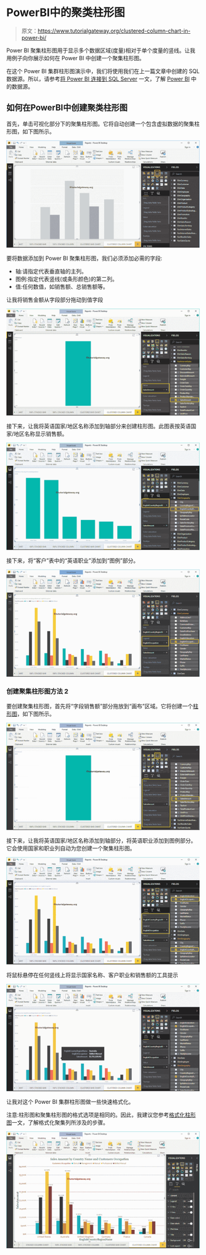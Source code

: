 # PowerBI中的聚类柱形图

> 原文：<https://www.tutorialgateway.org/clustered-column-chart-in-power-bi/>

Power BI 聚集柱形图用于显示多个数据区域(度量)相对于单个度量的竖线。让我用例子向你展示如何在 Power BI 中创建一个聚集柱形图。

在这个 Power BI 集群柱形图演示中，我们将使用我们在上一篇文章中创建的 SQL 数据源。所以，请参考[将 Power BI 连接到 SQL Server](https://www.tutorialgateway.org/connect-power-bi-to-sql-server/) 一文，了解 [Power BI](https://www.tutorialgateway.org/power-bi-tutorial/) 中的数据源。

## 如何在PowerBI中创建聚类柱形图

首先，单击可视化部分下的聚集柱形图。它将自动创建一个包含虚拟数据的聚集柱形图，如下图所示。

![Clustered Column Chart in Power BI 1](img/69f1c5a6d7255130cb4b1bb008a9e43f.png)

要将数据添加到 Power BI 聚集柱形图，我们必须添加必需的字段:

*   轴:请指定代表垂直轴的主列。
*   图例:指定代表竖线(或条形颜色)的第二列。
*   值:任何数值，如销售额、总销售额等。

让我将销售金额从字段部分拖动到值字段

![Clustered Column Chart in Power BI 2](img/b3d7279022c65a2f369ec5af14f1375e.png)

接下来，让我将英语国家/地区名称添加到轴部分来创建柱形图。此图表按英语国家/地区名称显示销售额。

![Clustered Column Chart in Power BI 3](img/7f7ef3abdf09cf25c338a8809ef526ee.png)

接下来，将“客户”表中的“英语职业”添加到“图例”部分。

![Clustered Column Chart in Power BI 4](img/c0f42b2ac8e421dc50042804e6c0b02f.png)

### 创建聚集柱形图方法 2

要创建聚集柱形图，首先将“字段销售额”部分拖放到“画布”区域。它将创建一个[柱形图](https://www.tutorialgateway.org/column-chart-in-power-bi/)，如下图所示。

![Clustered Column Chart in Power BI 5](img/13387a9d347c3cddb917bf441d05a622.png)

接下来，让我将英语国家/地区名称添加到轴部分，将英语职业添加到图例部分。它会使用国家和职业列自动为您创建一个聚集柱形图。

![Clustered Column Chart in Power BI 7](img/d357f0d2406dc379c8ae0181d15c61fc.png)

将鼠标悬停在任何竖线上将显示国家名称、客户职业和销售额的工具提示

![Clustered Column Chart in Power BI 7](img/cd3fbf37ef5b16cb2a3dd67d33a0fc46.png)

让我对这个 Power BI 集群柱形图做一些快速格式化。

注意:柱形图和聚集柱形图的格式选项是相同的。因此，我建议您参考[格式化柱形图](https://www.tutorialgateway.org/format-power-bi-column-chart/)一文，了解格式化聚集列所涉及的步骤。

![Clustered Column Chart in Power BI 8](img/2f30c735bacbc4e3399eecbf0a454ad6.png)
